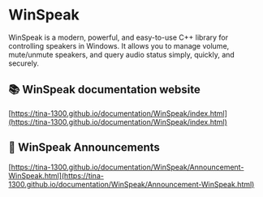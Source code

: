 # WinSpeak

WinSpeak is a modern, powerful, and easy-to-use C++ library for controlling speakers in Windows. It allows you to manage volume, mute/unmute speakers, and query audio status simply, quickly, and securely.


## 📚 WinSpeak documentation website

[https://tina-1300.github.io/documentation/WinSpeak/index.html](https://tina-1300.github.io/documentation/WinSpeak/index.html)

## 📢 WinSpeak Announcements

[https://tina-1300.github.io/documentation/WinSpeak/Announcement-WinSpeak.html](https://tina-1300.github.io/documentation/WinSpeak/Announcement-WinSpeak.html)